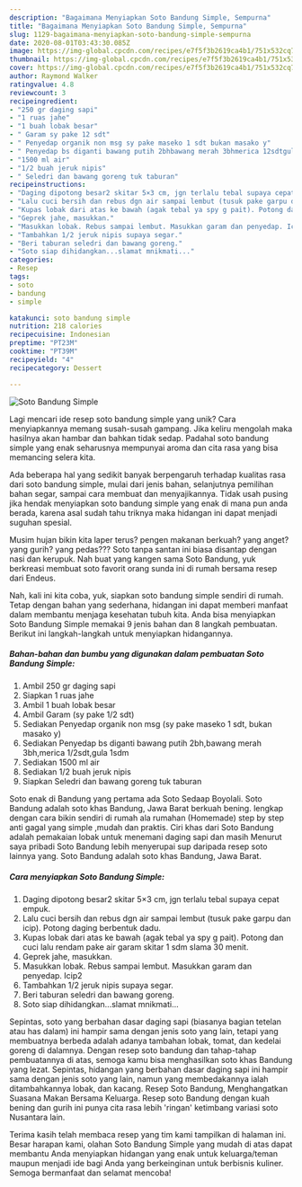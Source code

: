 ```yaml
---
description: "Bagaimana Menyiapkan Soto Bandung Simple, Sempurna"
title: "Bagaimana Menyiapkan Soto Bandung Simple, Sempurna"
slug: 1129-bagaimana-menyiapkan-soto-bandung-simple-sempurna
date: 2020-08-01T03:43:30.085Z
image: https://img-global.cpcdn.com/recipes/e7f5f3b2619ca4b1/751x532cq70/soto-bandung-simple-foto-resep-utama.jpg
thumbnail: https://img-global.cpcdn.com/recipes/e7f5f3b2619ca4b1/751x532cq70/soto-bandung-simple-foto-resep-utama.jpg
cover: https://img-global.cpcdn.com/recipes/e7f5f3b2619ca4b1/751x532cq70/soto-bandung-simple-foto-resep-utama.jpg
author: Raymond Walker
ratingvalue: 4.8
reviewcount: 3
recipeingredient:
- "250 gr daging sapi"
- "1 ruas jahe"
- "1 buah lobak besar"
- " Garam sy pake 12 sdt"
- " Penyedap organik non msg sy pake maseko 1 sdt bukan masako y"
- " Penyedap bs diganti bawang putih 2bhbawang merah 3bhmerica 12sdtgula 1sdm"
- "1500 ml air"
- "1/2 buah jeruk nipis"
- " Seledri dan bawang goreng tuk taburan"
recipeinstructions:
- "Daging dipotong besar2 skitar 5×3 cm, jgn terlalu tebal supaya cepat empuk."
- "Lalu cuci bersih dan rebus dgn air sampai lembut (tusuk pake garpu dan icip). Potong daging berbentuk dadu."
- "Kupas lobak dari atas ke bawah (agak tebal ya spy g pait). Potong dan cuci lalu rendam pake air garam skitar 1 sdm slama 30 menit."
- "Geprek jahe, masukkan."
- "Masukkan lobak. Rebus sampai lembut. Masukkan garam dan penyedap. Icip2"
- "Tambahkan 1/2 jeruk nipis supaya segar."
- "Beri taburan seledri dan bawang goreng."
- "Soto siap dihidangkan...slamat mnikmati..."
categories:
- Resep
tags:
- soto
- bandung
- simple

katakunci: soto bandung simple 
nutrition: 218 calories
recipecuisine: Indonesian
preptime: "PT23M"
cooktime: "PT39M"
recipeyield: "4"
recipecategory: Dessert

---
```



![Soto Bandung Simple](https://img-global.cpcdn.com/recipes/e7f5f3b2619ca4b1/751x532cq70/soto-bandung-simple-foto-resep-utama.jpg)

Lagi mencari ide resep soto bandung simple yang unik? Cara menyiapkannya memang susah-susah gampang. Jika keliru mengolah maka hasilnya akan hambar dan bahkan tidak sedap. Padahal soto bandung simple yang enak seharusnya mempunyai aroma dan cita rasa yang bisa memancing selera kita.

Ada beberapa hal yang sedikit banyak berpengaruh terhadap kualitas rasa dari soto bandung simple, mulai dari jenis bahan, selanjutnya pemilihan bahan segar, sampai cara membuat dan menyajikannya. Tidak usah pusing jika hendak menyiapkan soto bandung simple yang enak di mana pun anda berada, karena asal sudah tahu triknya maka hidangan ini dapat menjadi suguhan spesial.

Musim hujan bikin kita laper terus? pengen makanan berkuah? yang anget? yang gurih? yang pedas??? Soto tanpa santan ini biasa disantap dengan nasi dan kerupuk. Nah buat yang kangen sama Soto Bandung, yuk berkreasi membuat soto favorit orang sunda ini di rumah bersama resep dari Endeus.


Nah, kali ini kita coba, yuk, siapkan soto bandung simple sendiri di rumah. Tetap dengan bahan yang sederhana, hidangan ini dapat memberi manfaat dalam membantu menjaga kesehatan tubuh kita. Anda bisa menyiapkan Soto Bandung Simple memakai 9 jenis bahan dan 8 langkah pembuatan. Berikut ini langkah-langkah untuk menyiapkan hidangannya.

<!--inarticleads1-->

##### Bahan-bahan dan bumbu yang digunakan dalam pembuatan Soto Bandung Simple:

1. Ambil 250 gr daging sapi
1. Siapkan 1 ruas jahe
1. Ambil 1 buah lobak besar
1. Ambil  Garam (sy pake 1/2 sdt)
1. Sediakan  Penyedap organik non msg (sy pake maseko 1 sdt, bukan masako y)
1. Sediakan  Penyedap bs diganti bawang putih 2bh,bawang merah 3bh,merica 1/2sdt,gula 1sdm
1. Sediakan 1500 ml air
1. Sediakan 1/2 buah jeruk nipis
1. Siapkan  Seledri dan bawang goreng tuk taburan


Soto enak di Bandung yang pertama ada Soto Sedaap Boyolali. Soto Bandung adalah soto khas Bandung, Jawa Barat berkuah bening. lengkap dengan cara bikin sendiri di rumah ala rumahan (Homemade) step by step anti gagal yang simple ,mudah dan praktis. Ciri khas dari Soto Bandung adalah pemakaian lobak untuk menemani daging sapi dan masih Menurut saya pribadi Soto Bandung lebih menyerupai sup daripada resep soto lainnya yang. Soto Bandung adalah soto khas Bandung, Jawa Barat. 

<!--inarticleads2-->

##### Cara menyiapkan Soto Bandung Simple:

1. Daging dipotong besar2 skitar 5×3 cm, jgn terlalu tebal supaya cepat empuk.
1. Lalu cuci bersih dan rebus dgn air sampai lembut (tusuk pake garpu dan icip). Potong daging berbentuk dadu.
1. Kupas lobak dari atas ke bawah (agak tebal ya spy g pait). Potong dan cuci lalu rendam pake air garam skitar 1 sdm slama 30 menit.
1. Geprek jahe, masukkan.
1. Masukkan lobak. Rebus sampai lembut. Masukkan garam dan penyedap. Icip2
1. Tambahkan 1/2 jeruk nipis supaya segar.
1. Beri taburan seledri dan bawang goreng.
1. Soto siap dihidangkan...slamat mnikmati...


Sepintas, soto yang berbahan dasar daging sapi (biasanya bagian tetelan atau has dalam) ini hampir sama dengan jenis soto yang lain, tetapi yang membuatnya berbeda adalah adanya tambahan lobak, tomat, dan kedelai goreng di dalamnya. Dengan resep soto bandung dan tahap-tahap pembuatannya di atas, semoga kamu bisa menghasilkan soto khas Bandung yang lezat. Sepintas, hidangan yang berbahan dasar daging sapi ini hampir sama dengan jenis soto yang lain, namun yang membedakannya ialah ditambahkannya lobak, dan kacang. Resep Soto Bandung, Menghangatkan Suasana Makan Bersama Keluarga. Resep soto Bandung dengan kuah bening dan gurih ini punya cita rasa lebih &#39;ringan&#39; ketimbang variasi soto Nusantara lain. 

Terima kasih telah membaca resep yang tim kami tampilkan di halaman ini. Besar harapan kami, olahan Soto Bandung Simple yang mudah di atas dapat membantu Anda menyiapkan hidangan yang enak untuk keluarga/teman maupun menjadi ide bagi Anda yang berkeinginan untuk berbisnis kuliner. Semoga bermanfaat dan selamat mencoba!

